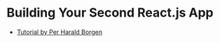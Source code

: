 # Building Your Second React.js App

- [Tutorial by Per Harald Borgen](https://medium.com/learning-new-stuff/building-your-second-react-js-app-eb66924b3774#.tzecdkiqy)
